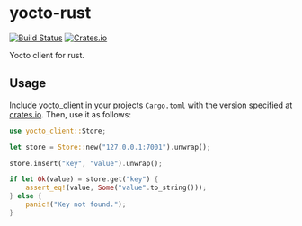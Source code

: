# yocto-rust
 
[![Build Status](https://cloud.drone.io/api/badges/alebeck/yocto-rust/status.svg)](https://cloud.drone.io/alebeck/yocto-rust)
[![Crates.io](https://img.shields.io/crates/v/yocto_client.svg)](https://crates.io/crates/yocto_client)

Yocto client for rust.

## Usage

Include yocto_client in your projects `Cargo.toml` with the version specified at [crates.io](https://crates.io/crates/yocto_client). Then, use it as follows:

```rust
use yocto_client::Store;

let store = Store::new("127.0.0.1:7001").unwrap();

store.insert("key", "value").unwrap();

if let Ok(value) = store.get("key") {
    assert_eq!(value, Some("value".to_string()));
} else {
    panic!("Key not found.");
}
```

